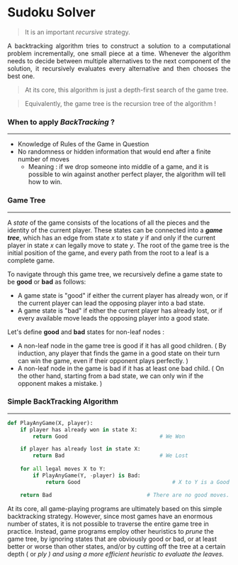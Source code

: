 # Sudoku Solver


> It is an important *recursive* strategy.

<p align="justify">
A backtracking algorithm tries to construct a solution to a computational problem incrementally, one small piece at a time. Whenever the algorithm needs to decide between multiple alternatives to the next component of the solution, it recursively evaluates every alternative and then chooses the best one.
</p>

> At its core, this algorithm is just a depth-first search of the game tree.

> Equivalently, the game tree is the recursion tree of the algorithm !

### When to apply *BackTracking* ?
-----------------------------------

- Knowledge of Rules of the Game in Question
- No randomness or hidden information that would end after a finite number of moves
    - Meaning : if we drop someone into middle of a game, and it is possible to win against another perfect player, the algorithm will tell how to win.

### Game Tree
--------------

A *state* of the game consists of the locations of all the pieces and the identity of the current player. These states can be connected into a ***game tree***, which has an edge from state *x* to state *y* if and only if the current player in state *x* can legally move to state *y*. The root of the game tree is the initial position of the game, and every path from the root to a leaf is a complete game. 



To navigate through this game tree, we recursively define a game state to be **good** or **bad** as follows:

- A game state is "good" if either the current player has already won, or if the current player can lead the opposing player into a bad state.
- A game state is "bad" if either the current player has already lost, or if every available move leads the opposing player into a good state.

Let's define **good** and **bad** states for non-leaf nodes :

- A non-leaf node in the game tree is good if it has all good children. ( By induction, any player that finds the game in a good state on their turn can win the game, even if their opponent plays perfectly. )
- A non-leaf node in the game is bad if it has at least one bad child. ( On the other hand, starting from a bad state, we can only win if the opponent makes a mistake. )


### Simple BackTracking Algorithm
----------------------------------

```python
def PlayAnyGame(X, player):
	if player has already won in state X:
		return Good								# We Won

	if player has already lost in state X:
		return Bad								# We Lost
	
	for all legal moves X to Y:
		if PlayAnyGame(Y, -player) is Bad:
			return Good								# X to Y is a Good Move.

	return Bad								# There are no good moves.
```

  At its core, all game-playing programs are ultimately based on this simple backtracking strategy. However, since most games have an enormous number of states, it is not possible to traverse the entire game tree in practice. Instead, game programs employ other heuristics to *prune* the game tree, by ignoring states that are obviously good or bad, or at least better or worse than other states, and/or by cutting off the tree at a certain depth ( or *ply ) and using a more efficient heuristic to evaluate the leaves.*
